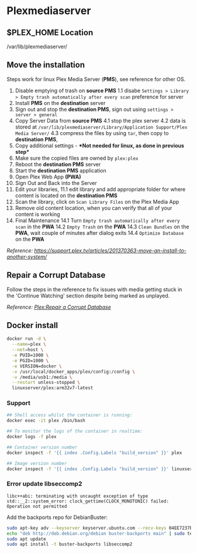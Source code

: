 
# Plexmediaserver

## $PLEX_HOME Location
/var/lib/plexmediaserver/

## Move the installation
Steps work for linux Plex Media Server (**PMS**), see reference for other OS.
1. Disable emptying of trash on **source PMS**
  1.1 disabe `Settings > Library > Empty trash automatically after every scan` preference for server
2. Install **PMS** on the **destination** server
3. Sign out and stop the **destination PMS**, sign out using `settings > server > general`
4. Copy Server Data from **source PMS**
  4.1 stop the plex server
  4.2 data is stored at `/var/lib/plexmediaserver/Library/Application Support/Plex Media Server/`
  4.3 compress the files by using `tar`, then copy to **destination PMS**, 
5. Copy additional settings - **\*Not needed for linux, as done in previous step\***
6. Make sure the copied files are owned by `plex:plex`
7. Reboot the **destination PMS** server
8. Start the **destination PMS** application
9. Open Plex Web App **(PWA)**
10. Sign Out and Back into the Server
11. Edit your libraries, 
  11.1 edit library and add appropriate folder for where content is located on the **destination PMS**
12. Scan the library, click on `Scan Library Files` on the Plex Media App
13. Remove old content location, when you can verify that all of your content is working
14. Final Maintenance
  14.1 Turn `Empty trash automatically after every scan` in the **PWA**
  14.2 `Empty Trash` on the **PWA**
  14.3 `Clean Bundles` on the **PWA**, wait couple of minutes after dialog exits
  14.4 `Optimize Database` on the **PWA**

_Reference: https://support.plex.tv/articles/201370363-move-an-install-to-another-system/_

## Repair a Corrupt Database
Follow the steps in the reference to fix issues with media getting stuck in the 'Continue Watching' section despite being marked as unplayed.

_Reference: [Plex:Repair a Corrupt Database](https://support.plex.tv/articles/201100678-repair-a-corrupt-database/?_ga=2.121149832.1231479726.1601827334-1128507795.1600200934)_


## Docker install
```sh
docker run -d \
  --name=plex \
  --net=host \
  -e PUID=1000 \
  -e PGID=1000 \
  -e VERSION=docker \
  -v /usr/local/docker_apps/plex/config:/config \
  -v /media/usb1:/media \
  --restart unless-stopped \
  linuxserver/plex:arm32v7-latest
```

### Support
```sh
## Shell access whilst the container is running:
docker exec -it plex /bin/bash

## To monitor the logs of the container in realtime:
docker logs -f plex

## Container version number
docker inspect -f '{{ index .Config.Labels "build_version" }}' plex

## Image version number
docker inspect -f '{{ index .Config.Labels "build_version" }}' linuxserver/plex:arm32v7-latest
```

### Error update libseccomp2
`libc++abi: terminating with uncaught exception of type std::__2::system_error: clock_gettime(CLOCK_MONOTONIC) failed: Operation not permitted`

Add the backports repo for DebianBuster:
```bash
sudo apt-key adv --keyserver keyserver.ubuntu.com --recv-keys 04EE7237B7D453EC 648ACFD622F3D138
echo "deb http://deb.debian.org/debian buster-backports main" | sudo tee -a /etc/apt/sources.list.d/buster-backports.list
sudo apt update
sudo apt install -t buster-backports libseccomp2
```
